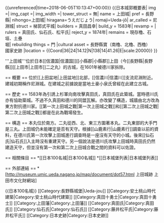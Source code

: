 {{unreferenced|time=2018-06-05T10:13:47+00:00}}
{{日本城郭概要表|
img =|
img_capt =|
img_width =|
tower_struct = 無|
name = 上田城|
pref = 長野縣|
nihongo=上田城|
hiragana=うえだじょう|
romaji=Ueda-jō|
ar_called = 尼淵城|
struct = 梯郭式平城|
builders = 真田昌幸|
build_y = 1583年|
revamp = |
rulers = 真田氏、仙石氏、松平氏|
reject_y = 1874年|
remains = 現存櫓、石垣、土壘<br />堀|
rebuilding things = 門
|cultural asset = 長野縣寶（南櫓、北櫓、西櫓）<br />國家史跡
|location = {{Coord|36|24|14.12|N|138|14|41.26|E|scale:20000}}
}}

'''上田城'''位於日本[[信濃国|信濃国]][[小縣郡|小縣郡]]上田（今[[長野縣|長野縣]][[上田市|上田市]]二之丸）的古城，在1601年被德川家拆除。

== 概要 ==
位於[[上田盆地|上田盆地]]北部，[[信濃川|信濃川]]支流尼淵附近。建城初期稱作尼淵城。在建城之前據說是當地土豪小泉氏曾經在此建立古城。

== 歷史 ==
1583年為引誘上杉軍向南攻擊真田氏，真田氏在此築城。當時德川氏亦有協助築城。不過不久真田和德川的同盟瓦解。亦改變了構造，城牆由北方改為東方對抗德川家。[[第一次上田城之戰|第一次上田城之戰]]和[[第二次上田城之戰|第二次上田城之戰]]都是在此為戰場發生。

== 構造 ==
本丸位於南方。二丸從西、北、東三方圍著本丸。二丸東部的大手門是三丸。上田城仍未能確定是否有天守。根據[[山鹿素行|山鹿素行]]調查以前的資料，在德川氏第一次攻擊上田城進行調查時是一座沒有天守的小城。後來[[仙石氏|仙石氏]]入主時沒有重建天守。另一個說法是德川氏攻擊上田城時真田氏仍然建造天守，但並沒有第一次和第二次上田城合戰之間的資料可以佐證。

== 相關條目 ==
*[[日本100名城|日本100名城]]
*[[日本城堡列表|日本城堡列表]]

== 外部連結 ==
*[http://museum.umic.ueda.nagano.jp/map/document/dot57.html 上田城跡 上田市文化財網站]


{{日本100名城}}
[[Category:長野縣城堡|Ueda-jou]]
[[Category:安土桃山時代建築|Category:安土桃山時代建築]]
[[Category:真田十勇士|Category:真田十勇士]]
[[Category:上田藩|Category:上田藩]]
[[Category:真田氏|Category:真田氏]]
[[Category:仙石氏|Category:仙石氏]]
[[Category:藤井松平氏|Category:藤井松平氏]]
[[Category:日本史跡|Category:日本史跡]]
